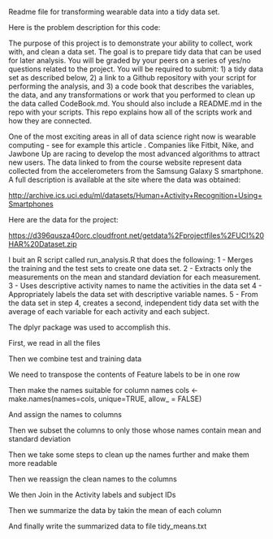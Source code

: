 Readme file for transforming wearable data into a tidy data set.

Here is the problem description for this code:

The purpose of this project is to demonstrate your ability to collect, work with, and clean a data set. The goal is to prepare tidy data that can be used for later analysis. You will be graded by your peers on a series of yes/no questions related to the project. You will be required to submit: 1) a tidy data set as described below, 2) a link to a Github repository with your script for performing the analysis, and 3) a code book that describes the variables, the data, and any transformations or work that you performed to clean up the data called CodeBook.md. You should also include a README.md in the repo with your scripts. This repo explains how all of the scripts work and how they are connected.  

One of the most exciting areas in all of data science right now is wearable computing - see for example this article . Companies like Fitbit, Nike, and Jawbone Up are racing to develop the most advanced algorithms to attract new users. The data linked to from the course website represent data collected from the accelerometers from the Samsung Galaxy S smartphone. A full description is available at the site where the data was obtained: 

http://archive.ics.uci.edu/ml/datasets/Human+Activity+Recognition+Using+Smartphones 

Here are the data for the project: 

https://d396qusza40orc.cloudfront.net/getdata%2Fprojectfiles%2FUCI%20HAR%20Dataset.zip 

  I buit an R script called run_analysis.R that does the following:
1 - Merges the training and the test sets to create one data set.
2 - Extracts only the measurements on the mean and standard deviation for each measurement. 
3 - Uses descriptive activity names to name the activities in the data set
4 - Appropriately labels the data set with descriptive variable names. 
5 - From the data set in step 4, creates a second, independent tidy data set with the average of each variable for each activity and each subject.


The dplyr package was used to accomplish this.

First, we read in all the files

Then we combine test and training data

We need to transpose the contents of Feature labels to be in one row

Then make the names suitable for column names
cols <- make.names(names=cols, unique=TRUE, allow_ = FALSE)

And assign the names to columns

Then we subset the columns to only those whose names contain mean and standard deviation

Then we take some steps to clean up the names further and make them more readable

Then we reassign the clean names to the columns

We then Join in the Activity labels and subject IDs

Then we summarize the data by takin the mean of each column

And finally write the summarized data to file tidy_means.txt
